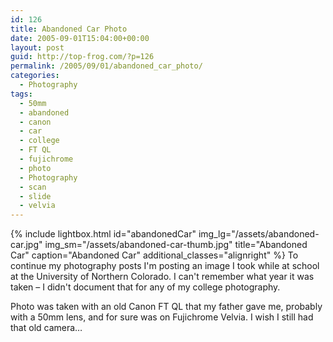 ```yaml
---
id: 126
title: Abandoned Car Photo
date: 2005-09-01T15:04:00+00:00
layout: post
guid: http://top-frog.com/?p=126
permalink: /2005/09/01/abandoned_car_photo/
categories:
  - Photography
tags:
  - 50mm
  - abandoned
  - canon
  - car
  - college
  - FT QL
  - fujichrome
  - photo
  - Photography
  - scan
  - slide
  - velvia
---
```


{% include lightbox.html 
  id="abandonedCar"
  img_lg="/assets/abandoned-car.jpg"
  img_sm="/assets/abandoned-car-thumb.jpg"
  title="Abandoned Car"
  caption="Abandoned Car"
  additional_classes="alignright"
%} To continue my photography posts I'm posting an image I took while at school at the University of Northern Colorado. I can't remember what year it was taken – I didn't document that for any of my college photography.

Photo was taken with an old Canon FT QL that my father gave me, probably with a 50mm lens, and for sure was on Fujichrome Velvia. I wish I still had that old camera…